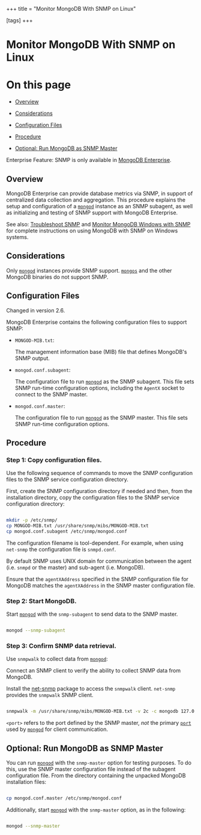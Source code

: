 +++
title = "Monitor MongoDB With SNMP on Linux"

[tags]
+++
# Monitor MongoDB With SNMP on Linux


# On this page

* [Overview](#overview) 

* [Considerations](#considerations) 

* [Configuration Files](#configuration-files) 

* [Procedure](#procedure) 

* [Optional: Run MongoDB as SNMP Master](#optional-run-mongodb-as-snmp-master) 

Enterprise Feature: SNMP is only available in [MongoDB Enterprise](http://www.mongodb.com/products/mongodb-enterprise?jmp=docs).


## Overview

MongoDB Enterprise can provide database metrics via SNMP, in
support of centralized data collection and aggregation. This procedure
explains the setup and configuration of a [``mongod``](#bin.mongod) instance
as an SNMP subagent, as well as initializing and testing of SNMP
support with MongoDB Enterprise.

See also: [Troubleshoot SNMP](#) and [Monitor MongoDB Windows with SNMP](#) for complete instructions on using MongoDB with SNMP on Windows systems. 


## Considerations

Only [``mongod``](#bin.mongod) instances provide SNMP
support. [``mongos``](#bin.mongos) and the other MongoDB binaries do not
support SNMP.


## Configuration Files

Changed in version 2.6.

MongoDB Enterprise contains the following configuration files to
support SNMP:

* ``MONGOD-MIB.txt``: 

  The management information base (MIB) file that defines MongoDB's
  SNMP output.

* ``mongod.conf.subagent``: 

  The configuration file to run [``mongod``](#bin.mongod) as the SNMP
  subagent. This file sets SNMP run-time configuration options,
  including the ``AgentX`` socket to connect to the SNMP master.

* ``mongod.conf.master``: 

  The configuration file to run [``mongod``](#bin.mongod) as the SNMP
  master. This file sets SNMP run-time configuration options.


## Procedure


### Step 1: Copy configuration files.

Use the following sequence of commands to move the SNMP
configuration files to the SNMP service configuration directory.

First, create the SNMP configuration directory if needed and then, from
the installation directory, copy the configuration files to the SNMP
service configuration directory:

```sh

mkdir -p /etc/snmp/
cp MONGOD-MIB.txt /usr/share/snmp/mibs/MONGOD-MIB.txt
cp mongod.conf.subagent /etc/snmp/mongod.conf

```

The configuration filename is tool-dependent. For example, when
using ``net-snmp`` the configuration file is ``snmpd.conf``.

By default SNMP uses UNIX domain for communication between the
agent (i.e. ``snmpd`` or the master) and sub-agent (i.e. MongoDB).

Ensure that the ``agentXAddress`` specified in the SNMP
configuration file for MongoDB matches the ``agentXAddress`` in the
SNMP master configuration file.


### Step 2: Start MongoDB.

Start [``mongod``](#bin.mongod) with the ``snmp-subagent`` to send data
to the SNMP master.

```sh

mongod --snmp-subagent

```


### Step 3: Confirm SNMP data retrieval.

Use ``snmpwalk`` to collect data from [``mongod``](#bin.mongod):

Connect an SNMP client to verify the ability to collect SNMP data
from MongoDB.

Install the [net-snmp](http://www.net-snmp.org/) package to access
the ``snmpwalk`` client. ``net-snmp`` provides the ``snmpwalk``
SNMP client.

```sh

snmpwalk -m /usr/share/snmp/mibs/MONGOD-MIB.txt -v 2c -c mongodb 127.0.0.1:<port> 1.3.6.1.4.1.34601

```

``<port>`` refers to the port defined by the SNMP master,
*not* the primary [``port``](#net.port) used by [``mongod``](#bin.mongod) for
client communication.


## Optional: Run MongoDB as SNMP Master

You can run [``mongod``](#bin.mongod) with the ``snmp-master``
option for testing purposes. To do this, use the SNMP master
configuration file instead of the subagent configuration file. From
the directory containing the unpacked MongoDB installation files:

```sh

cp mongod.conf.master /etc/snmp/mongod.conf

```

Additionally, start [``mongod``](#bin.mongod) with the ``snmp-master``
option, as in the following:

```sh

mongod --snmp-master

```

